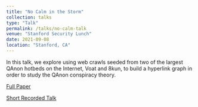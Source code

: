 ```yaml
---
title: "No Calm in the Storm"
collection: talks
type: "Talk"
permalink: /talks/no-calm-talk
venue: "Stanford Security Lunch"
date: 2021-09-08
location: "Stanford, CA"
---
```

In this talk, we explore using web crawls seeded from two of the largest QAnon hotbeds on the Internet, Voat and 8kun, to build a hyperlink graph in order to study the QAnon conspiracy theory.

[Full Paper](https://www.hanshanley.com/files/No_Calm_In_the_Storm.pdf)

[Short Recorded Talk](https://www.youtube.com/watch?v=TH_pRn6c3X8) 


